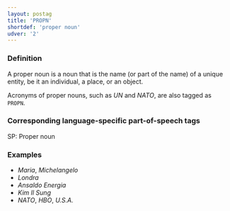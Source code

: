 ```yaml
---
layout: postag
title: 'PROPN'
shortdef: 'proper noun'
udver: '2'
---
```


### Definition

A proper noun is a noun that is the name (or part of the name) of a unique entity, be it an individual, a place, or an object.

Acronyms of proper nouns, such as _UN_ and _NATO_, are also tagged as `PROPN`.

### Corresponding language-specific part-of-speech tags

SP:	Proper noun

### Examples

- _Maria_, _Michelangelo_
- _Londra_
- _Ansaldo Energia_
- _Kim Il Sung_
- _NATO_, _HBO_, _U.S.A._


<!-- Interlanguage links updated So kvě 14 19:01:55 CEST 2022 -->
